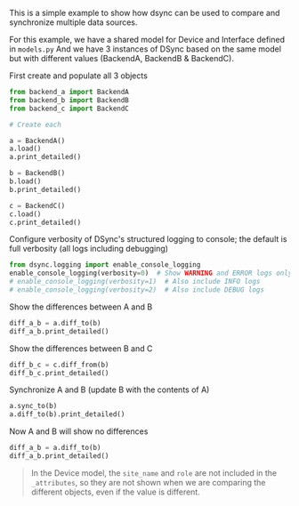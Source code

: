 

This is a simple example to show how dsync can be used to compare and synchronize multiple data sources.

For this example, we have a shared model for Device and Interface defined in `models.py`
And we have 3 instances of DSync based on the same model but with different values (BackendA, BackendB & BackendC).


First create and populate all 3 objects
```python
from backend_a import BackendA
from backend_b import BackendB
from backend_c import BackendC

# Create each

a = BackendA()
a.load()
a.print_detailed()

b = BackendB()
b.load()
b.print_detailed()

c = BackendC()
c.load()
c.print_detailed()
```

Configure verbosity of DSync's structured logging to console; the default is full verbosity (all logs including debugging)
```python
from dsync.logging import enable_console_logging
enable_console_logging(verbosity=0)  # Show WARNING and ERROR logs only
# enable_console_logging(verbosity=1)  # Also include INFO logs
# enable_console_logging(verbosity=2)  # Also include DEBUG logs
```

Show the differences between A and B
```python
diff_a_b = a.diff_to(b)
diff_a_b.print_detailed()
```

Show the differences between B and C
```python
diff_b_c = c.diff_from(b)
diff_b_c.print_detailed()
```

Synchronize A and B (update B with the contents of A)
```python
a.sync_to(b)
a.diff_to(b).print_detailed()
```

Now A and B will show no differences
```python
diff_a_b = a.diff_to(b)
diff_a_b.print_detailed()
```

> In the Device model, the `site_name` and `role` are not included in the `_attributes`, so they are not shown when we are comparing the different objects, even if the value is different.
